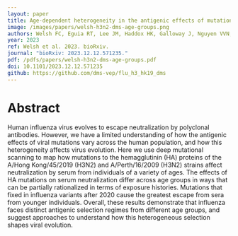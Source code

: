 ```yaml
---
layout: paper
title: Age-dependent heterogeneity in the antigenic effects of mutations to influenza hemagglutinin
image: /images/papers/welsh-h3n2-dms-age-groups.png
authors: Welsh FC, Eguia RT, Lee JM, Haddox HK, Galloway J, Nguyen VVN, Loes AN, Huddleston J, Yu TC, Le MQ, Nguyen TDN, Nguyen TLT, Greninger AL, Chu HY, Englund JA, Bedford T, Matsen FA, Boni MF, Bloom JD.
year: 2023
ref: Welsh et al. 2023. bioRxiv.
journal: "bioRxiv: 2023.12.12.571235."
pdf: /pdfs/papers/welsh-h3n2-dms-age-groups.pdf
doi: 10.1101/2023.12.12.571235
github: https://github.com/dms-vep/flu_h3_hk19_dms
---
```


# Abstract

Human influenza virus evolves to escape neutralization by polyclonal antibodies. However, we have a limited understanding of how the antigenic effects of viral mutations vary across the human population, and how this heterogeneity affects virus evolution. Here we use deep mutational scanning to map how mutations to the hemagglutinin (HA) proteins of the A/Hong Kong/45/2019 (H3N2) and A/Perth/16/2009 (H3N2) strains affect neutralization by serum from individuals of a variety of ages. The effects of HA mutations on serum neutralization differ across age groups in ways that can be partially rationalized in terms of exposure histories. Mutations that fixed in influenza variants after 2020 cause the greatest escape from sera from younger individuals. Overall, these results demonstrate that influenza faces distinct antigenic selection regimes from different age groups, and suggest approaches to understand how this heterogeneous selection shapes viral evolution.
